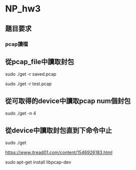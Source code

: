 # NP_hw3
## 題目要求
### pcap讀檔


## 從pcap_file中讀取封包

sudo ./get -r saved.pcap

sudo ./get -r test.pcap


## 從可取得的device中讀取pcap num個封包
sudo ./get -n 4

## 從device中讀取封包直到下命令中止
sudo ./get


https://www.itread01.com/content/1546926183.html

sudo apt-get install libpcap-dev
